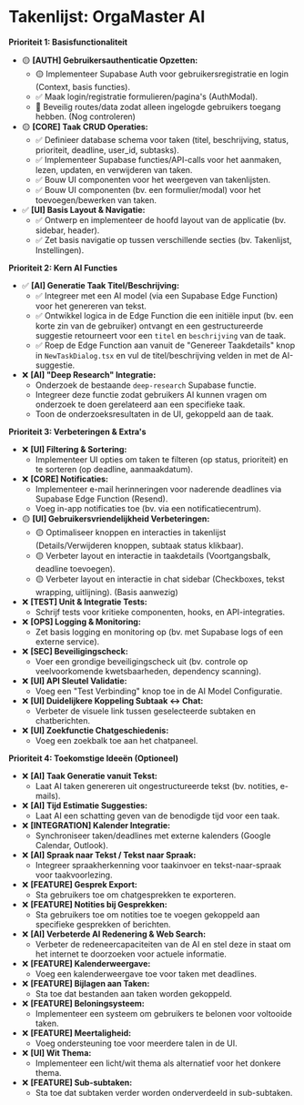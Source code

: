 # Takenlijst: OrgaMaster AI

**Prioriteit 1: Basisfunctionaliteit**

- 🟡 **[AUTH] Gebruikersauthenticatie Opzetten:**
  - 🟡 Implementeer Supabase Auth voor gebruikersregistratie en login (Context, basis functies).
  - ✅ Maak login/registratie formulieren/pagina's (AuthModal).
  - 🤔 Beveilig routes/data zodat alleen ingelogde gebruikers toegang hebben. (Nog controleren)
- 🟡 **[CORE] Taak CRUD Operaties:**
  - ✅ Definieer database schema voor taken (titel, beschrijving, status, prioriteit, deadline, user_id, subtasks).
  - ✅ Implementeer Supabase functies/API-calls voor het aanmaken, lezen, updaten, en verwijderen van taken.
  - ✅ Bouw UI componenten voor het weergeven van takenlijsten.
  - ✅ Bouw UI componenten (bv. een formulier/modal) voor het toevoegen/bewerken van taken.
- ✅ **[UI] Basis Layout & Navigatie:**
  - ✅ Ontwerp en implementeer de hoofd layout van de applicatie (bv. sidebar, header).
  - ✅ Zet basis navigatie op tussen verschillende secties (bv. Takenlijst, Instellingen).

**Prioriteit 2: Kern AI Functies**

- ✅ **[AI] Generatie Taak Titel/Beschrijving:**
  - ✅ Integreer met een AI model (via een Supabase Edge Function) voor het genereren van tekst.
  - ✅ Ontwikkel logica in de Edge Function die een initiële input (bv. een korte zin van de gebruiker) ontvangt en een gestructureerde suggestie retourneert voor een `titel` en `beschrijving` van de taak.
  - ✅ Roep de Edge Function aan vanuit de "Genereer Taakdetails" knop in `NewTaskDialog.tsx` en vul de titel/beschrijving velden in met de AI-suggestie.
- ❌ **[AI] "Deep Research" Integratie:**
  - Onderzoek de bestaande `deep-research` Supabase functie.
  - Integreer deze functie zodat gebruikers AI kunnen vragen om onderzoek te doen gerelateerd aan een specifieke taak.
  - Toon de onderzoeksresultaten in de UI, gekoppeld aan de taak.

**Prioriteit 3: Verbeteringen & Extra's**

- ❌ **[UI] Filtering & Sortering:**
  - Implementeer UI opties om taken te filteren (op status, prioriteit) en te sorteren (op deadline, aanmaakdatum).
- ❌ **[CORE] Notificaties:**
  - Implementeer e-mail herinneringen voor naderende deadlines via Supabase Edge Function (Resend).
  - Voeg in-app notificaties toe (bv. via een notificatiecentrum).
- 🟡 **[UI] Gebruikersvriendelijkheid Verbeteringen:**
  - 🟡 Optimaliseer knoppen en interacties in takenlijst (Details/Verwijderen knoppen, subtaak status klikbaar).
  - 🟡 Verbeter layout en interactie in taakdetails (Voortgangsbalk, deadline toevoegen).
  - 🟡 Verbeter layout en interactie in chat sidebar (Checkboxes, tekst wrapping, uitlijning). (Basis aanwezig)
- ❌ **[TEST] Unit & Integratie Tests:**
  - Schrijf tests voor kritieke componenten, hooks, en API-integraties.
- ❌ **[OPS] Logging & Monitoring:**
  - Zet basis logging en monitoring op (bv. met Supabase logs of een externe service).
- ❌ **[SEC] Beveiligingscheck:**
  - Voer een grondige beveiligingscheck uit (bv. controle op veelvoorkomende kwetsbaarheden, dependency scanning).
- ❌ **[UI] API Sleutel Validatie:**
  - Voeg een "Test Verbinding" knop toe in de AI Model Configuratie.
- ❌ **[UI] Duidelijkere Koppeling Subtaak <-> Chat:**
  - Verbeter de visuele link tussen geselecteerde subtaken en chatberichten.
- ❌ **[UI] Zoekfunctie Chatgeschiedenis:**
  - Voeg een zoekbalk toe aan het chatpaneel.

**Prioriteit 4: Toekomstige Ideeën (Optioneel)**

- ❌ **[AI] Taak Generatie vanuit Tekst:**
  - Laat AI taken genereren uit ongestructureerde tekst (bv. notities, e-mails).
- ❌ **[AI] Tijd Estimatie Suggesties:**
  - Laat AI een schatting geven van de benodigde tijd voor een taak.
- ❌ **[INTEGRATION] Kalender Integratie:**
  - Synchroniseer taken/deadlines met externe kalenders (Google Calendar, Outlook).
- ❌ **[AI] Spraak naar Tekst / Tekst naar Spraak:**
  - Integreer spraakherkenning voor taakinvoer en tekst-naar-spraak voor taakvoorlezing.
- ❌ **[FEATURE] Gesprek Export:**
  - Sta gebruikers toe om chatgesprekken te exporteren.
- ❌ **[FEATURE] Notities bij Gesprekken:**
  - Sta gebruikers toe om notities toe te voegen gekoppeld aan specifieke gesprekken of berichten.
- ❌ **[AI] Verbeterde AI Redenering & Web Search:**
  - Verbeter de redeneercapaciteiten van de AI en stel deze in staat om het internet te doorzoeken voor actuele informatie.
- ❌ **[FEATURE] Kalenderweergave:**
  - Voeg een kalenderweergave toe voor taken met deadlines.
- ❌ **[FEATURE] Bijlagen aan Taken:**
  - Sta toe dat bestanden aan taken worden gekoppeld.
- ❌ **[FEATURE] Beloningsysteem:**
  - Implementeer een systeem om gebruikers te belonen voor voltooide taken.
- ❌ **[FEATURE] Meertaligheid:**
  - Voeg ondersteuning toe voor meerdere talen in de UI.
- ❌ **[UI] Wit Thema:**
  - Implementeer een licht/wit thema als alternatief voor het donkere thema.
- ❌ **[FEATURE] Sub-subtaken:**
  - Sta toe dat subtaken verder worden onderverdeeld in sub-subtaken.